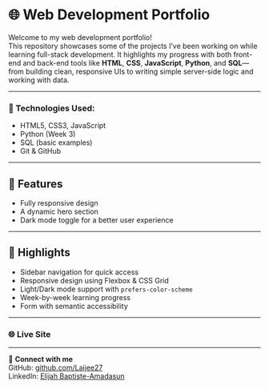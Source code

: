 # 🌐 Web Development Portfolio

Welcome to my web development portfolio!  
This repository showcases some of the projects I’ve been working on while learning full-stack development. It highlights my progress with both front-end and back-end tools like **HTML**, **CSS**, **JavaScript**, **Python**, and **SQL**—from building clean, responsive UIs to writing simple server-side logic and working with data.

---

### 🔧 Technologies Used:
- HTML5, CSS3, JavaScript
- Python (Week 3)
- SQL (basic examples)
- Git & GitHub

---

## 🎯 Features

- Fully responsive design
- A dynamic hero section
- Dark mode toggle for a better user experience

---

## 🌟 Highlights

- Sidebar navigation for quick access
- Responsive design using Flexbox & CSS Grid
- Light/Dark mode support with `prefers-color-scheme`
- Week-by-week learning progress
- Form with semantic accessibility

---

### 🌐 Live Site 
---

🔗 **Connect with me**  
GitHub: [github.com/Laijee27](https://github.com/Laijee27)  
LinkedIn: [Elijah Baptiste-Amadasun](https://www.linkedin.com/in/elijah-baptiste-amadasun-265a2b2bb)

